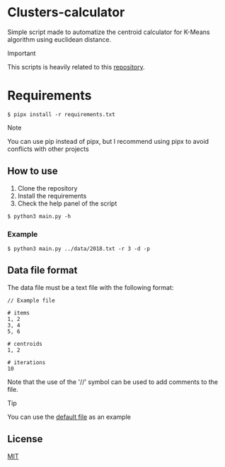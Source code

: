 # Clusters-calculator

Simple script made to automatize the centroid calculator for K-Means algorithm using euclidean distance.

> [!IMPORTANT]
> This scripts is heavily related to this [repository](https://github.com/Aniol0012/IA-Practica2).

# Requirements

```shell
$ pipx install -r requirements.txt
```

> [!NOTE]
> You can use pip instead of pipx, but I recommend using pipx to avoid conflicts with other projects

## How to use

1. Clone the repository
1. Install the requirements
1. Check the help panel of the script

````shell
$ python3 main.py -h
````

### Example

```shell
$ python3 main.py ../data/2018.txt -r 3 -d -p  
```

## Data file format

The data file must be a text file with the following format:

```
// Example file

# items
1, 2
3, 4
5, 6

# centroids
1, 2

# iterations
10
```

Note that the use of the '//' symbol can be used to add comments to the file.

> [!TIP]
> You can use the [default file](data/2018.txt) as an example


## License

[MIT](./LICENSE)
